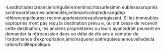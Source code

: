 ‐Lesdroitsdescréanciersrégulièrementinscritssurlesimm eublesexpropriés sontreportéssurlesindemnités,entenantcomptedurangdep référencequileurest reconnuparlestextesquilesrégissent.
Si les immeubles expropriés n’ont pas reçu la destination prévu e, ou ont cessé de recevoir cette destination, les anciens propriétaires ou leurs ayantsdroit peuvent en demander la rétrocession dans un délai de dix ans à compter de l’ordonnance d’expropriation,àmoinsquene soitrequiseunenouvelledécla rationd’utilitépublique.